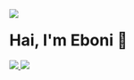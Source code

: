 <img align="left" img src="https://user-images.githubusercontent.com/32157169/197328189-c4e82b77-7d6e-429b-a122-bf3ff046d1b6.png">

 # Hai, I'm Eboni :wave:


<a target="_blank" href="https://www.linkedin.com/in/ebonilm"><img src="https://img.shields.io/badge/LinkedIn-0077B5?style=for-the-badge&logo=linkedin&logoColor=white"/> <a target="_blank" href="https://curioushistonian.com"><img src="https://img.shields.io/badge/WordPress-%23117AC9.svg?style=for-the-badge&logo=WordPress&logoColor=white"/>
